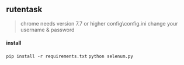 ## rutentask

> chrome needs version 7.7 or higher
> config\config.ini
> change your username & password

#### install

`pip install -r requirements.txt`
`python selenum.py`

